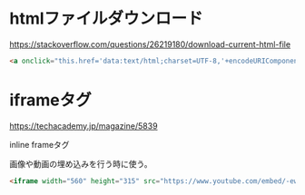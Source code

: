 # htmlファイルダウンロード

https://stackoverflow.com/questions/26219180/download-current-html-file

```html
<a onclick="this.href='data:text/html;charset=UTF-8,'+encodeURIComponent(document.documentElement.outerHTML)" href="#" download="page.html">Download</a>
```


# iframeタグ

https://techacademy.jp/magazine/5839

inline frameタグ

画像や動画の埋め込みを行う時に使う。

```html
<iframe width="560" height="315" src="https://www.youtube.com/embed/-ewm56D9DzY" frameborder="0" allow="accelerometer; autoplay; clipboard-write; encrypted-media; gyroscope; picture-in-picture" allowfullscreen></iframe>
```